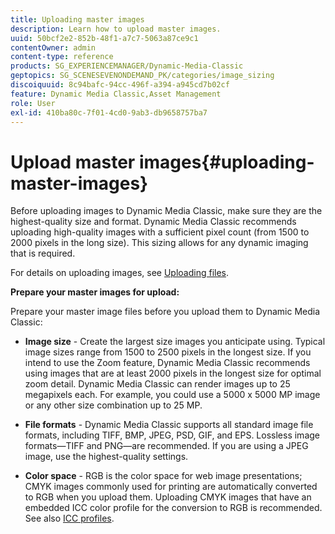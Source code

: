 ```yaml
---
title: Uploading master images
description: Learn how to upload master images.
uuid: 50bcf2e2-852b-48f1-a7c7-5063a87ce9c1
contentOwner: admin
content-type: reference
products: SG_EXPERIENCEMANAGER/Dynamic-Media-Classic
geptopics: SG_SCENESEVENONDEMAND_PK/categories/image_sizing
discoiquuid: 8c94bafc-94cc-496f-a394-a945cd7b02cf
feature: Dynamic Media Classic,Asset Management
role: User
exl-id: 410ba80c-7f01-4cd0-9ab3-db9658757ba7
---
```

# Upload master images{#uploading-master-images}

Before uploading images to Dynamic Media Classic, make sure they are the highest-quality size and format. Dynamic Media Classic recommends uploading high-quality images with a sufficient pixel count (from 1500 to 2000 pixels in the long size). This sizing allows for any dynamic imaging that is required.

For details on uploading images, see [Uploading files](uploading-files.md#uploading_files).

**Prepare your master images for upload:**

Prepare your master image files before you upload them to Dynamic Media Classic:

* **Image size** - Create the largest size images you anticipate using. Typical image sizes range from 1500 to 2500 pixels in the longest size. If you intend to use the Zoom feature, Dynamic Media Classic recommends using images that are at least 2000 pixels in the longest size for optimal zoom detail. Dynamic Media Classic can render images up to 25 megapixels each. For example, you could use a 5000 x 5000 MP image or any other size combination up to 25 MP.

* **File formats** - Dynamic Media Classic supports all standard image file formats, including TIFF, BMP, JPEG, PSD, GIF, and EPS. Lossless image formats—TIFF and PNG—are recommended. If you are using a JPEG image, use the highest-quality settings.

* **Color space** - RGB is the color space for web image presentations; CMYK images commonly used for printing are automatically converted to RGB when you upload them. Uploading CMYK images that have an embedded ICC color profile for the conversion to RGB is recommended. See also [ICC profiles](/help/icc-profiles.md).
